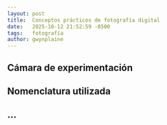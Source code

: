 ```yaml
---
layout: post
title:  Conceptos prácticos de fotografía digital
date:   2025-10-12 21:52:59 -0500
tags:   fotografía
author: gwynplaine
---
```


## Cámara de experimentación

## Nomenclatura utilizada

## ...